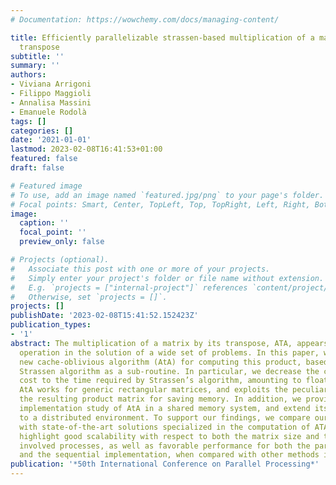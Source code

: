 ```yaml
---
# Documentation: https://wowchemy.com/docs/managing-content/

title: Efficiently parallelizable strassen-based multiplication of a matrix by its
  transpose
subtitle: ''
summary: ''
authors:
- Viviana Arrigoni
- Filippo Maggioli
- Annalisa Massini
- Emanuele Rodolà
tags: []
categories: []
date: '2021-01-01'
lastmod: 2023-02-08T16:41:53+01:00
featured: false
draft: false

# Featured image
# To use, add an image named `featured.jpg/png` to your page's folder.
# Focal points: Smart, Center, TopLeft, Top, TopRight, Left, Right, BottomLeft, Bottom, BottomRight.
image:
  caption: ''
  focal_point: ''
  preview_only: false

# Projects (optional).
#   Associate this post with one or more of your projects.
#   Simply enter your project's folder or file name without extension.
#   E.g. `projects = ["internal-project"]` references `content/project/deep-learning/index.md`.
#   Otherwise, set `projects = []`.
projects: []
publishDate: '2023-02-08T15:41:52.152423Z'
publication_types:
- '1'
abstract: The multiplication of a matrix by its transpose, ATA, appears as an intermediate
  operation in the solution of a wide set of problems. In this paper, we propose a
  new cache-oblivious algorithm (AtA) for computing this product, based upon the classical
  Strassen algorithm as a sub-routine. In particular, we decrease the computational
  cost to the time required by Strassen’s algorithm, amounting to floating point operations.
  AtA works for generic rectangular matrices, and exploits the peculiar symmetry of
  the resulting product matrix for saving memory. In addition, we provide an extensive
  implementation study of AtA in a shared memory system, and extend its applicability
  to a distributed environment. To support our findings, we compare our algorithm
  with state-of-the-art solutions specialized in the computation of ATA. Our experiments
  highlight good scalability with respect to both the matrix size and the number of
  involved processes, as well as favorable performance for both the parallel paradigms
  and the sequential implementation, when compared with other methods in the literature.
publication: '*50th International Conference on Parallel Processing*'
---
```

